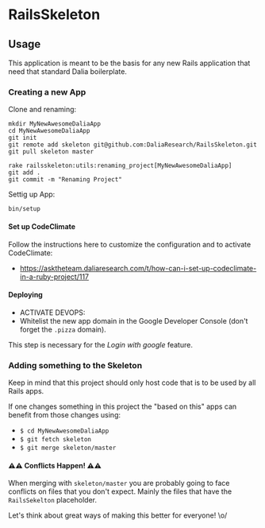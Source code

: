 # RailsSkeleton

## Usage

This application is meant to be
the basis for any new Rails application
that need that standard Dalia boilerplate.

### Creating a new App

Clone and renaming:

    mkdir MyNewAwesomeDaliaApp
    cd MyNewAwesomeDaliaApp
    git init
    git remote add skeleton git@github.com:DaliaResearch/RailsSkeleton.git
    git pull skeleton master

    rake railsskeleton:utils:renaming_project[MyNewAwesomeDaliaApp]
    git add .
    git commit -m "Renaming Project"

Settig up App:

    bin/setup

#### Set up CodeClimate

Follow the instructions here to customize the configuration and to activate CodeClimate:

- https://asktheteam.daliaresearch.com/t/how-can-i-set-up-codeclimate-in-a-ruby-project/117

#### Deploying

  - ACTIVATE DEVOPS:
  - Whitelist the new app domain in the Google Developer Console
    (don't forget the `.pizza` domain).

This step is necessary for the *Login with google* feature.

### Adding something to the Skeleton

Keep in mind that this project
should only host code that
is to be used by all Rails apps.

If one changes something in this project
the "based on this" apps can benefit from
those changes using:

  - `$ cd MyNewAwesomeDaliaApp`
  - `$ git fetch skeleton`
  - `$ git merge skeleton/master`

#### ⚠️⚠️ Conflicts Happen! ⚠️⚠️

When merging with `skeleton/master`
you are probably going to face conflicts on files
that you don't expect.
Mainly the files that have the `RailsSekelton` placeholder.

Let's think about great ways of
making this better for everyone! \o/
